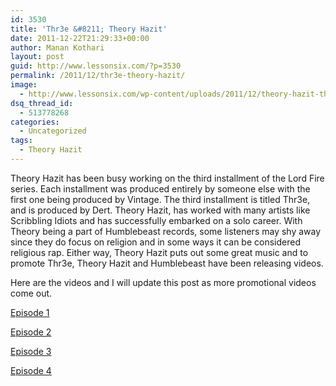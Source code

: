 ```yaml
---
id: 3530
title: 'Thr3e &#8211; Theory Hazit'
date: 2011-12-22T21:29:33+00:00
author: Manan Kothari
layout: post
guid: http://www.lessonsix.com/?p=3530
permalink: /2011/12/thr3e-theory-hazit/
image:
  - http://www.lessonsix.com/wp-content/uploads/2011/12/theory-hazit-thr3e.jpg
dsq_thread_id:
  - 513778268
categories:
  - Uncategorized
tags:
  - Theory Hazit
---
```

Theory Hazit has been busy working on the third installment of the Lord Fire series. Each installment was produced entirely by someone else with the first one being produced by Vintage. The third installment is titled Thr3e, and is produced by Dert. Theory Hazit, has worked with many artists like Scribbling Idiots and has successfully embarked on a solo career. With Theory being a part of Humblebeast records, some listeners may shy away since they do focus on religion and in some ways it can be considered religious rap. Either way, Theory Hazit puts out some great music and to promote Thr3e, Theory Hazit and Humblebeast have been releasing videos.

Here are the videos and I will update this post as more promotional videos come out.

[Episode 1](http://www.youtube.com/watch?v=FpGss8DYFcY&list=UUrq_fBn8O-R5vS0Llc65djQ&index=5&feature=plcp)

[Episode 2](http://www.youtube.com/watch?v=4dj9cjuf4pw&list=UUrq_fBn8O-R5vS0Llc65djQ&index=3&feature=plcp)

[Episode 3](http://www.youtube.com/watch?v=tBQ9XgxLk4g&list=UUrq_fBn8O-R5vS0Llc65djQ&index=2&feature=plcp)

[Episode 4](http://www.youtube.com/watch?v=SGhLkcqBwGQ&feature=youtu.be)